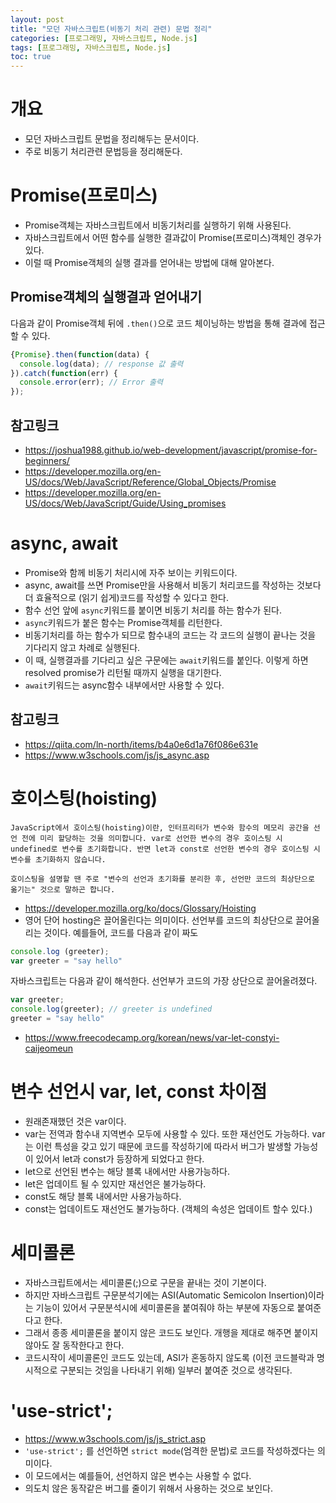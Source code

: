 ```yaml
---
layout: post
title: "모던 자바스크립트(비동기 처리 관련) 문법 정리"
categories: [프로그래밍, 자바스크립트, Node.js]
tags: [프로그래밍, 자바스크립트, Node.js]
toc: true
---
```


# 개요
- 모던 자바스크립트 문법을 정리해두는 문서이다. 
- 주로 비동기 처리관련 문법등을 정리해둔다. 

# Promise(프로미스)
- Promise객체는 자바스크립트에서 비동기처리를 실행하기 위해 사용된다. 
- 자바스크립트에서 어떤 함수를 실행한 결과값이 Promise(프로미스)객체인 경우가 있다. 
- 이럴 때 Promise객체의 실행 결과를 얻어내는 방법에 대해 알아본다. 

## Promise객체의 실행결과 얻어내기
다음과 같이 Promise객체 뒤에 `.then()`으로 코드 체이닝하는 방법을 통해 결과에 접근할 수 있다. 

```js
{Promise}.then(function(data) {
  console.log(data); // response 값 출력
}).catch(function(err) {
  console.error(err); // Error 출력
});
```

## 참고링크
- https://joshua1988.github.io/web-development/javascript/promise-for-beginners/
- https://developer.mozilla.org/en-US/docs/Web/JavaScript/Reference/Global_Objects/Promise
- https://developer.mozilla.org/en-US/docs/Web/JavaScript/Guide/Using_promises


# async, await 
- Promise와 함께 비동기 처리시에 자주 보이는 키워드이다. 
- async, await를 쓰면 Promise만을 사용해서 비동기 처리코드를 작성하는 것보다 더 효율적으로 (읽기 쉽게)코드를 작성할 수 있다고 한다. 
- 함수 선언 앞에 `async`키워드를 붙이면 비동기 처리를 하는 함수가 된다. 
- `async`키워드가 붙은 함수는 Promise객체를 리턴한다. 
- 비동기처리를 하는 함수가 되므로 함수내의 코드는 각 코드의 실행이 끝나는 것을 기다리지 않고 차례로 실행된다. 
- 이 때, 실행결과를 기다리고 싶은 구문에는 `await`키워드를 붙인다. 이렇게 하면 resolved promise가 리턴될 때까지 실행을 대기한다. 
- `await`키워드는 async함수 내부에서만 사용할 수 있다. 

## 참고링크
- https://qiita.com/ln-north/items/b4a0e6d1a76f086e631e
- https://www.w3schools.com/js/js_async.asp

# 호이스팅(hoisting)
```
JavaScript에서 호이스팅(hoisting)이란, 인터프리터가 변수와 함수의 메모리 공간을 선언 전에 미리 할당하는 것을 의미합니다. var로 선언한 변수의 경우 호이스팅 시 undefined로 변수를 초기화합니다. 반면 let과 const로 선언한 변수의 경우 호이스팅 시 변수를 초기화하지 않습니다.

호이스팅을 설명할 땐 주로 "변수의 선언과 초기화를 분리한 후, 선언만 코드의 최상단으로 옮기는" 것으로 말하곤 합니다. 
```
- https://developer.mozilla.org/ko/docs/Glossary/Hoisting
- 영어 단어 hosting은 끌어올린다는 의미이다. 선언부를 코드의 최상단으로 끌어올리는 것이다. 
예를들어, 코드를 다음과 같이 짜도

```js
console.log (greeter);
var greeter = "say hello"
```

자바스크립트는 다음과 같이 해석한다. 선언부가 코드의 가장 상단으로 끌어올려졌다. 

```js
var greeter;
console.log(greeter); // greeter is undefined
greeter = "say hello"
```

- https://www.freecodecamp.org/korean/news/var-let-constyi-caijeomeun

# 변수 선언시 var, let, const 차이점
- 원래존재했던 것은 var이다. 
- var는 전역과 함수내 지역변수 모두에 사용할 수 있다. 또한 재선언도 가능하다. var는 이런 특성을 갖고 있기 때문에 코드를 작성하기에 따라서 버그가 발생할 가능성이 있어서 let과 const가 등장하게 되었다고 한다. 
- let으로 선언된 변수는 해당 블록 내에서만 사용가능하다. 
- let은 업데이트 될 수 있지만 재선언은 불가능하다. 
- const도 해당 블록 내에서만 사용가능하다. 
- const는 업데이트도 재선언도 불가능하다. (객체의 속성은 업데이트 할수 있다.)


# 세미콜론
- 자바스크립트에서는 세미콜론(;)으로 구문을 끝내는 것이 기본이다. 
- 하지만 자바스크립트 구문분석기에는 ASI(Automatic Semicolon Insertion)이라는 기능이 있어서 구문분석시에 세미콜론을 붙여줘야 하는 부분에 자동으로 붙여준다고 한다. 
- 그래서 종종 세미콜론을 붙이지 않은 코드도 보인다. 개행을 제대로 해주면 붙이지 않아도 잘 동작한다고 한다. 
- 코드시작이 세미콜론인 코드도 있는데, ASI가 혼동하지 않도록 (이전 코드블락과 명시적으로 구분되는 것임을 나타내기 위해) 일부러 붙여준 것으로 생각된다. 


# 'use-strict';
- https://www.w3schools.com/js/js_strict.asp
- `'use-strict';` 를 선언하면 `strict mode`(엄격한 문법)로 코드를 작성하겠다는 의미이다. 
- 이 모드에서는 예를들어, 선언하지 않은 변수는 사용할 수 없다. 
- 의도치 않은 동작같은 버그를 줄이기 위해서 사용하는 것으로 보인다. 